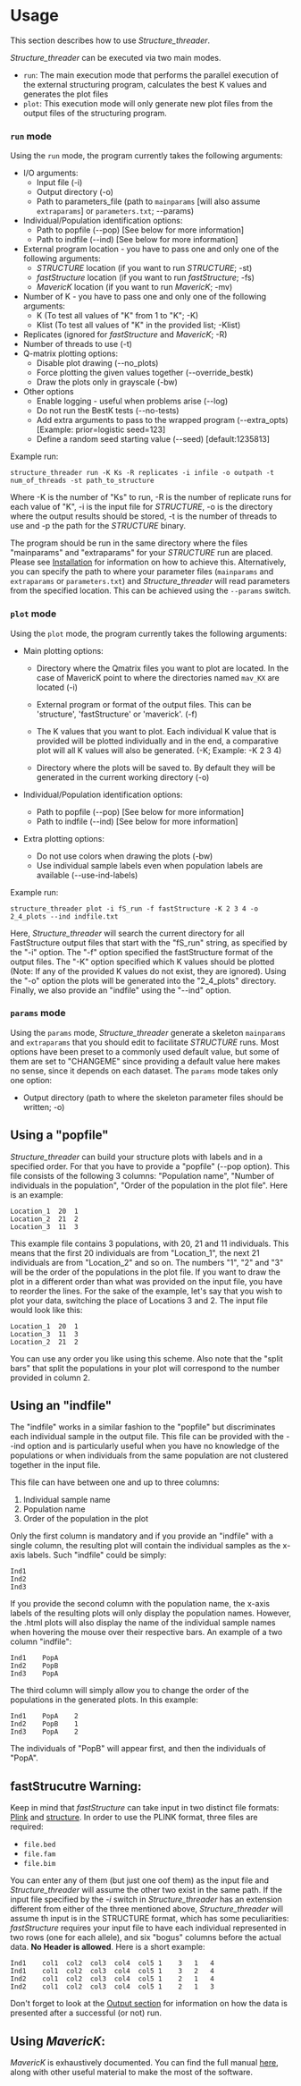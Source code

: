# Usage
This section describes how to use *Structure_threader*.

*Structure_threader* can be executed via two main modes.

- `run`: The main execution mode that performs the parallel execution of the external structuring program, calculates the best K values and generates the plot files
- `plot`: This execution mode will only generate new plot files from the output files of the structuring program.

### `run` mode

Using the `run` mode, the program currently takes the following arguments:

* I/O arguments:
    * Input file (-i)
    * Output directory (-o)
    * Path to parameters_file (path to `mainparams` [will also assume `extraparams`] or `parameters.txt`; --params)
* Individual/Population identification options:
    * Path to popfile (--pop) [See below for more information]
    * Path to indfile (--ind) [See below for more information]
* External program location - you have to pass one and only one of the following arguments:
    * *STRUCTURE* location (if you want to run *STRUCTURE*; -st)
    * *fastStructure* location (if you want to run *fastStructure*; -fs)
    * *MavericK* location (if you want to run *MavericK*; -mv)
* Number of K - you have to pass one and only one of the following arguments:
    * K (To test all values of "K" from 1 to "K"; -K)
    * Klist (To test all values of "K" in the provided list; -Klist)
* Replicates (ignored for *fastStructure* and *MavericK*; -R)
* Number of threads to use (-t)
* Q-matrix plotting options:
  * Disable plot drawing (--no_plots)
  * Force plotting the given values together (--override_bestk)
  * Draw the plots only in grayscale (-bw)
* Other options                
    * Enable logging - useful when problems arise (--log)
    * Do not run the BestK tests (--no-tests)
    * Add extra arguments to pass to the wrapped program (--extra_opts) [Example: prior=logistic seed=123]
    * Define a random seed starting value (--seed) [default:1235813]


Example run:

```
structure_threader run -K Ks -R replicates -i infile -o outpath -t num_of_threads -st path_to_structure
```

Where -K is the number of "Ks" to run, -R is the number of replicate runs for
each value of "K", -i is the input file for *STRUCTURE*, -o is the directory where the output results should be stored,
-t is the number of threads to use and -p the path for the *STRUCTURE* binary.

The program should be run in the same directory where the files "mainparams" and
"extraparams" for your *STRUCTURE* run are placed. Please see [Installation](install.md) for information on how to achieve this. Alternatively, you can specify the path to where your parameter files (`mainparams` and `extraparams` or `parameters.txt`) and *Structure_threader* will read parameters from the specified location. This can be achieved using the `--params` switch.

### `plot` mode

Using the `plot` mode, the program currently takes the following arguments:

* Main plotting options:
    * Directory where the Qmatrix files you want to plot are located. In the case of MavericK point to where the directories named `mav_KX` are located (-i)
    * External program or format of the output files. This can be 'structure', 'fastStructure' or 'maverick'. (-f)
    * The K values that you want to plot. Each individual K value that is provided will be plotted individually and in the end, a comparative plot will all K values will also be generated. (-K; Example: -K 2 3 4)

    * Directory where the plots will be saved to. By default they will be generated in the current working directory (-o)

* Individual/Population identification options:
    * Path to popfile (--pop) [See below for more information]
    * Path to indfile (--ind) [See below for more information]
* Extra plotting options:
    * Do not use colors when drawing the plots (-bw)
    * Use individual sample labels even when population labels are available (--use-ind-labels)

Example run:

```
structure_threader plot -i fS_run -f fastStructure -K 2 3 4 -o 2_4_plots --ind indfile.txt
```

Here, *Structure_threader* will search the current directory for all FastStructure output files that start with the "fS_run" string, as specified by the "-i" option. The "-f" option specified the fastStructure format of the output files. The "-K" option specified which K values should be plotted (Note: If any of the provided K values do not exist, they are ignored). Using the "-o" option the plots will be generated into the "2_4_plots" directory. Finally, we also provide an "indfile" using the "--ind" option.

### `params` mode

Using the `params` mode, *Structure_threader* generate a skeleton `mainparams` and `extraparams` that you should edit to facilitate *STRUCTURE* runs. Most options have been preset to a commonly used default value, but some of them are set to "CHANGEME" since providing a default value here makes no sense, since it depends on each dataset.
The `params` mode takes only one option:

* Output directory (path to where the skeleton parameter files should be written; -o)

## Using a "popfile"
*Structure_threader* can build your structure plots with labels and in a specified order. For that you have to provide a "popfile" (--pop option). This file consists of the following 3 columns: "Population name", "Number of individuals in the population", "Order of the population in the plot file".
Here is an example:

```
Location_1  20  1
Location_2  21  2
Location_3  11  3
```

This example file contains 3 populations, with 20, 21 and 11 individuals.
 This means that the first 20 individuals are from "Location_1", the next 21 individuals are from "Location_2" and so on.
 The numbers "1", "2" and "3" will be the order of the populations in the plot file.
If you want to draw the plot in a different order than what was provided on the input file, you have to reorder the lines. For the sake of the example, let's say that you wish to plot your data, switching the place of Locations 3 and 2. The input file would look like this:

```
Location_1  20  1
Location_3  11  3
Location_2  21  2
```

You can use any order you like using this scheme. Also note that the "split bars" that split the populations in your plot will correspond to the number provided in column 2.

## Using an "indfile"
The "indfile" works in a similar fashion to the "popfile" but discriminates each individual sample in the output file. This file can be provided with the --ind option and is particularly useful when you have no knowledge of the populations or when individuals from the same population are not clustered together in the input file.

 This file can have between one and up to three columns:

1. Individual sample name
2. Population name
3. Order of the population in the plot

Only the first column is mandatory and if you provide an "indfile" with a single column, the resulting plot will contain the individual samples as the x-axis labels. Such "indfile" could be simply:

```
Ind1
Ind2
Ind3
```

If you provide the second column with the population name, the x-axis labels of the resulting plots will only display the population names. However, the .html plots will also display the name of the individual sample names when hovering the mouse over their respective bars. An example of a two column "indfile":

 ```
Ind1    PopA
Ind2    PopB
Ind3    PopA
```

The third column will simply allow you to change the order of the populations in the generated plots. In this example:

 ```
Ind1    PopA    2
Ind2    PopB    1
Ind3    PopA    2
```

The individuals of "PopB" will appear first, and then the individuals of "PopA".

## fastStrucutre Warning:
Keep in mind that *fastStructure* can take input in two distinct file formats:
[Plink](http://pngu.mgh.harvard.edu/%7Epurcell/plink/data.shtml) and
[structure](http://web.stanford.edu/group/pritchardlab/software/structure-data_v.2.3.1.html).
In order to use the PLINK format, three files are required:

* `file.bed`
* `file.fam`
* `file.bim`

You can enter any of them (but just one oof them) as the input file and
*Structure_threader* will assume the other two exist in the same path.
If the input file specified by the *-i* switch in *Structure_threader* has an
extension different from either of the three mentioned above, *Structure_threader* will assume th input is in the STRUCTURE format, which has some peculiarities:
*fastStructure* requires your input file to have each individual represented in
two rows (one for each allele), and six "bogus" columns before the actual data.
**No Header is allowed**. Here is a short example:

```
Ind1    col1  col2  col3  col4  col5 1    3   1   4
Ind1    col1  col2  col3  col4  col5 1    3   2   4
Ind2    col1  col2  col3  col4  col5 1    2   1   4
Ind2    col1  col2  col3  col4  col5 1    2   1   3

```

Don't forget to look at the [Output section](output.md) for information on how the data is presented after a successful (or not) run.


## Using *MavericK*:
*MavericK* is exhaustively documented. You can find the full manual [here](http://www.bobverity.com/home/maverick/additional-files/), along with other useful material to make the most of the software.
